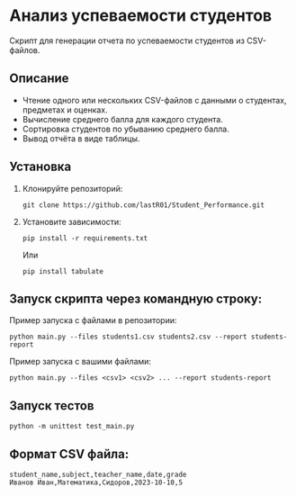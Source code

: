 # Анализ успеваемости студентов
Скрипт для генерации отчета по успеваемости студентов из CSV-файлов.  

## Описание
- Чтение одного или нескольких CSV-файлов с данными о студентах, предметах и оценках.
- Вычисление среднего балла для каждого студента.
- Сортировка студентов по убыванию среднего балла.
- Вывод отчёта в виде таблицы.

## Установка
1. Клонируйте репозиторий:
    ```
    git clone https://github.com/lastR01/Student_Performance.git
    ```

2. Установите зависимости:
    ```
    pip install -r requirements.txt
    ```
    Или
    ```
    pip install tabulate
    ```

## Запуск скрипта через командную строку:
Пример запуска с файлами в репозитории:
```
python main.py --files students1.csv students2.csv --report students-report
```
Пример запуска с вашими файлами:
```
python main.py --files <csv1> <csv2> ... --report students-report
```

## Запуск тестов
```
python -m unittest test_main.py
```

## Формат CSV файла:
```
student_name,subject,teacher_name,date,grade
Иванов Иван,Математика,Сидоров,2023-10-10,5
```